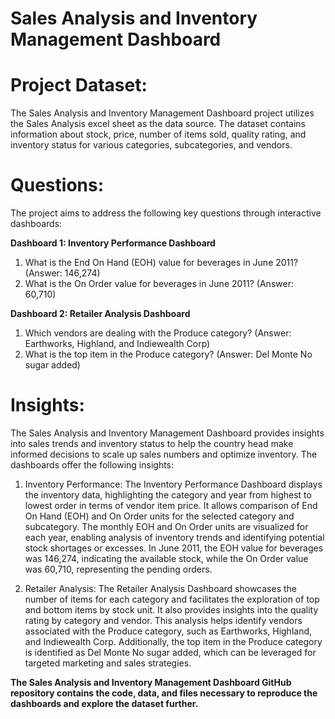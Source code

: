 # Sales Analysis and Inventory Management Dashboard

# Project Dataset:

The Sales Analysis and Inventory Management Dashboard project utilizes the Sales Analysis excel sheet as the data source. The dataset contains information about stock, price, number of items sold, quality rating, and inventory status for various categories, subcategories, and vendors.

# Questions:

The project aims to address the following key questions through interactive dashboards:

**Dashboard 1: Inventory Performance Dashboard**

1. What is the End On Hand (EOH) value for beverages in June 2011? (Answer: 146,274)
2. What is the On Order value for beverages in June 2011? (Answer: 60,710)

**Dashboard 2: Retailer Analysis Dashboard**

1. Which vendors are dealing with the Produce category? (Answer: Earthworks, Highland, and Indiewealth Corp)
2. What is the top item in the Produce category? (Answer: Del Monte No sugar added)
   
# Insights:
The Sales Analysis and Inventory Management Dashboard provides insights into sales trends and inventory status to help the country head make informed decisions to scale up sales numbers and optimize inventory. The dashboards offer the following insights:

1. Inventory Performance: The Inventory Performance Dashboard displays the inventory data, highlighting the category and year from highest to lowest order in terms of vendor item price. It allows comparison of End On Hand (EOH) and On Order units for the selected category and subcategory. The monthly EOH and On Order units are visualized for each year, enabling analysis of inventory trends and identifying potential stock shortages or excesses. In June 2011, the EOH value for beverages was 146,274, indicating the available stock, while the On Order value was 60,710, representing the pending orders.

2. Retailer Analysis: The Retailer Analysis Dashboard showcases the number of items for each category and facilitates the exploration of top and bottom items by stock unit. It also provides insights into the quality rating by category and vendor. This analysis helps identify vendors associated with the Produce category, such as Earthworks, Highland, and Indiewealth Corp. Additionally, the top item in the Produce category is identified as Del Monte No sugar added, which can be leveraged for targeted marketing and sales strategies.

**The Sales Analysis and Inventory Management Dashboard GitHub repository contains the code, data, and files necessary to reproduce the dashboards and explore the dataset further.**

